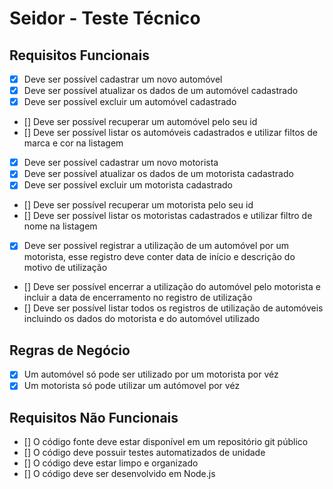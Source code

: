 # Seidor - Teste Técnico

## Requisitos Funcionais

- [x] Deve ser possível cadastrar um novo automóvel
- [x] Deve ser possível atualizar os dados de um automóvel cadastrado
- [x] Deve ser possível excluir um automóvel cadastrado
- [] Deve ser possível recuperar um automóvel pelo seu id
- [] Deve ser possível listar os automóveis cadastrados e utilizar filtos de marca e cor na listagem
- [x] Deve ser possível cadastrar um novo motorista
- [x] Deve ser possível atualizar os dados de um motorista cadastrado
- [x] Deve ser possível excluir um motorista cadastrado
- [] Deve ser possível recuperar um motorista pelo seu id
- [] Deve ser possível listar os motoristas cadastrados e utilizar filtro de nome na listagem
- [x] Deve ser possível registrar a utilização de um automóvel por um motorista, esse registro deve conter data de início e descrição do motivo de utilização
- [] Deve ser possível encerrar a utilização do automóvel pelo motorista e incluir a data de encerramento no registro de utilização
- [] Deve ser possível listar todos os registros de utilização de automóveis incluindo os dados do motorista e do automóvel utilizado

## Regras de Negócio

- [x] Um automóvel só pode ser utilizado por um motorista por véz
- [x] Um motorista só pode utilizar um autómovel por véz

## Requisitos Não Funcionais

- [] O código fonte deve estar disponível em um repositório git público
- [] O código deve possuir testes automatizados de unidade
- [] O código deve estar limpo e organizado
- [] O código deve ser desenvolvido em Node.js
